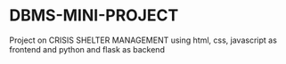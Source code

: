 # DBMS-MINI-PROJECT
Project on CRISIS SHELTER MANAGEMENT using html, css, javascript as frontend and python and flask as backend
